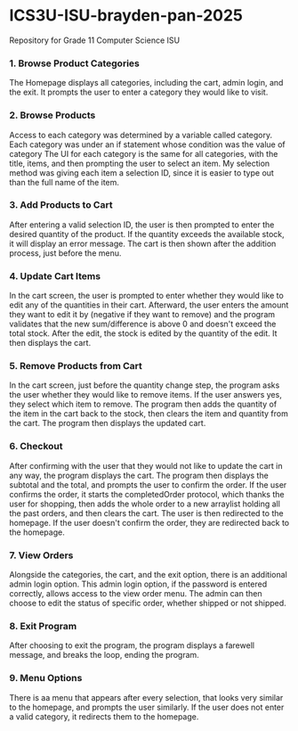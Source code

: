# ICS3U-ISU-brayden-pan-2025
Repository for Grade 11 Computer Science ISU

### 1. Browse Product Categories
The Homepage displays all categories, including the cart, admin login, and the exit.
It prompts the user to enter a category they would like to visit.
### 2. Browse Products
Access to each category was determined by a variable called category.
Each category was under an if statement whose condition was the value of category
The UI for each category is the same for all categories, with the title, items, and then prompting the user to select an item.
My selection method was giving each item a selection ID, since it is easier to type out than the full name of the item.
### 3. Add Products to Cart
After entering a valid selection ID, the user is then prompted to enter the desired quantity of the product. 
If the quantity exceeds the available stock, it will display an error message.
The cart is then shown after the addition process, just before the menu.
### 4. Update Cart Items
In the cart screen, the user is prompted to enter whether they would like to edit any of the quantities in their cart.
Afterward, the user enters the amount they want to edit it by (negative if they want to remove) and the program validates that the new sum/difference is above 0 and doesn't exceed the total stock.
After the edit, the stock is edited by the quantity of the edit.
It then displays the cart.
### 5. Remove Products from Cart
In the cart screen, just before the quantity change step, the program asks the user whether they would like to remove items.
If the user answers yes, they select which item to remove.
The program then adds the quantity of the item in the cart back to the stock, then clears the item and quantity from the cart.
The program then displays the updated cart.
### 6. Checkout
After confirming with the user that they would not like to update the cart in any way, the program displays the cart.
The program then displays the subtotal and the total, and prompts the user to confirm the order.
If the user confirms the order, it starts the completedOrder protocol, which thanks the user for shopping, then adds the whole order to a new arraylist holding all the past orders, and then clears the cart.
The user is then redirected to the homepage.
If the user doesn't confirm the order, they are redirected back to the homepage.
### 7. View Orders
Alongside the categories, the cart, and the exit option, there is an additional admin login option.
This admin login option, if the password is entered correctly, allows access to the view order menu.
The admin can then choose to edit the status of specific order, whether shipped or not shipped.
### 8. Exit Program
After choosing to exit the program, the program displays a farewell message, and breaks the loop, ending the program.
### 9. Menu Options
There is aa menu that appears after every selection, that looks very similar to the homepage, and prompts the user similarly. If the user does not enter a valid category, it redirects them to the homepage.
